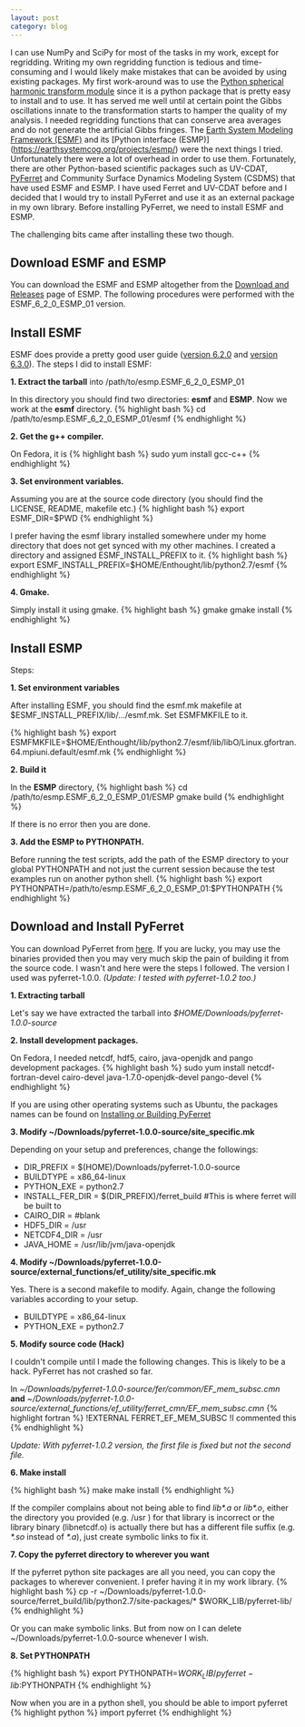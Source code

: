 ```yaml
---
layout: post
category: blog
---
```


I can use NumPy and SciPy for most of the tasks in my work, except for regridding.  Writing my own regridding function is tedious and time-consuming and I would likely make mistakes that can be avoided by using existing packages.  My first work-around was to use the [Python spherical harmonic transform module](https://code.google.com/p/pyspharm/) since it is a python package that is pretty easy to install and to use.  It has served me well until at certain point the Gibbs oscillations innate to the transformation starts to hamper the quality of my analysis. <!--start-excerpt-->
 I needed regridding functions that can conserve area averages and do not generate the artificial Gibbs fringes.  The [Earth System Modeling Framework (ESMF)](http://www.earthsystemmodeling.org/) and its [Python interface (ESMP)] (https://earthsystemcog.org/projects/esmp/) were the next things I tried.  Unfortunately there were a lot of overhead in order to use them.  Fortunately, there are other Python-based scientific packages such as UV-CDAT, [PyFerret](http://ferret.pmel.noaa.gov/Ferret/documentation/pyferret) and Community Surface Dynamics Modeling System (CSDMS) that have used ESMF and ESMP.  I have used Ferret and UV-CDAT before and I decided that I would try to install PyFerret and use it as an external package in my own library.  Before installing PyFerret, we need to install ESMF and ESMP.
<!--end-excerpt-->  The challenging bits came after installing these two though.

Download ESMF and ESMP
-------------------------------
You can download the ESMF and ESMP altogether from the [Download and Releases](https://earthsystemcog.org/projects/esmp/releases) page of ESMP.  The following procedures were performed with the ESMF_6_2_0_ESMP_01 version.

Install ESMF
-------------------------------
ESMF does provide a pretty good user guide ([version 6.2.0](http://www.earthsystemmodeling.org/esmf_releases/non_public/ESMF_6_2_0/ESMF_usrdoc/) and [version 6.3.0](http://www.earthsystemmodeling.org/esmf_releases/public/ESMF_6_3_0r/ESMF_usrdoc/)).  The steps I did to install ESMF:

**1. Extract the tarball** into /path/to/esmp.ESMF_6_2_0_ESMP_01

In this directory you should find two directories: **esmf** and **ESMP**.  Now we work at the **esmf** directory.
{% highlight bash %}
cd /path/to/esmp.ESMF_6_2_0_ESMP_01/esmf
{% endhighlight %}

**2. Get the g++ compiler.**

On Fedora, it is
{% highlight bash %}
sudo yum install gcc-c++
{% endhighlight %}

**3. Set environment variables.**

Assuming you are at the source code directory (you should find the LICENSE, README, makefile etc.)
{% highlight bash %}
export ESMF_DIR=$PWD
{% endhighlight %}

I prefer having the esmf library installed somewhere under my home directory that does not get synced with my other machines.  I created a directory and assigned ESMF_INSTALL_PREFIX to it.
{% highlight bash %}
export ESMF_INSTALL_PREFIX=$HOME/Enthought/lib/python2.7/esmf
{% endhighlight %}

**4. Gmake.**

Simply install it using gmake.
{% highlight bash %}
gmake
gmake install
{% endhighlight %}


Install ESMP
---
Steps:

**1. Set environment variables**

After installing ESMF, you should find the esmf.mk makefile at $ESMF_INSTALL_PREFIX/lib/.../esmf.mk.  Set ESMFMKFILE to it.

{% highlight bash %}
export ESMFMKFILE=$HOME/Enthought/lib/python2.7/esmf/lib/libO/Linux.gfortran.64.mpiuni.default/esmf.mk
{% endhighlight %}

**2. Build it**

In the **ESMP** directory,
{% highlight bash %}
cd /path/to/esmp.ESMF_6_2_0_ESMP_01/ESMP
gmake build
{% endhighlight %}

If there is no error then you are done.

**3. Add the ESMP to PYTHONPATH.**

Before running the test scripts, add the path of the ESMP directory to your global PYTHONPATH and not just the current session because the test examples run on another python shell.
{% highlight bash %}
export PYTHONPATH=/path/to/esmp.ESMF_6_2_0_ESMP_01:$PYTHONPATH
{% endhighlight %}


Download and Install PyFerret
---
You can download PyFerret from [here](http://ferret.pmel.noaa.gov/Ferret/downloads/pyferret/).  If you are lucky, you may use the binaries provided then you may very much skip the pain of building it from the source code.  I wasn't and here were the steps I followed.  The version I used was pyferret-1.0.0.  *(Update: I tested with pyferret-1.0.2 too.)*

**1. Extracting tarball**

Let's say we have extracted the tarball into *$HOME/Downloads/pyferret-1.0.0-source*

**2. Install development packages.**

On Fedora, I needed netcdf, hdf5, cairo, java-openjdk and pango development packages.
{% highlight bash %}
sudo yum install netcdf-fortran-devel cairo-devel java-1.7.0-openjdk-devel pango-devel
{% endhighlight %}

If you are using other operating systems such as Ubuntu, the packages names can be found on [Installing or Building PyFerret](http://ferret.pmel.noaa.gov/Ferret/documentation/pyferret/build-install/)


**3. Modify ~/Downloads/pyferret-1.0.0-source/site_specific.mk**

Depending on your setup and preferences, change the followings:
- DIR_PREFIX 	    = $(HOME)/Downloads/pyferret-1.0.0-source
- BUILDTYPE	        = x86_64-linux
- PYTHON_EXE	    = python2.7
- INSTALL_FER_DIR	= $(DIR_PREFIX)/ferret_build  #This is where ferret will be built to
- CAIRO_DIR	        =                             #blank
- HDF5_DIR	        = /usr
- NETCDF4_DIR	    = /usr
- JAVA_HOME	        = /usr/lib/jvm/java-openjdk


**4. Modify ~/Downloads/pyferret-1.0.0-source/external_functions/ef_utility/site_specific.mk**

Yes.  There is a second makefile to modify.  Again, change the following variables according to your setup.

- BUILDTYPE  = x86_64-linux
- PYTHON_EXE = python2.7


**5. Modify source code (Hack)**

I couldn't compile until I made the following changes.  This is likely to be a hack.  PyFerret has not crashed so far.

In *~/Downloads/pyferret-1.0.0-source/fer/common/EF_mem_subsc.cmn* **and** *~/Downloads/pyferret-1.0.0-source/external_functions/ef_utility/ferret_cmn/EF_mem_subsc.cmn*
{% highlight fortran %}
	!EXTERNAL FERRET_EF_MEM_SUBSC                  !I commented this
{% endhighlight %}

*Update: With pyferret-1.0.2 version, the first file is fixed but not the second file.*

**6. Make install**

{% highlight bash %}
make
make install
{% endhighlight %}

If the compiler complains about not being able to find *lib\*.a* or *lib\*.o*, either the directory you provided (e.g. /usr ) for that library is incorrect or the library binary (libnetcdf.o) is actually there but has a different file suffix (e.g. *\*.so* instead of *\*.a*), just create symbolic links to fix it.


**7. Copy the pyferret directory to wherever you want**

If the pyferret python site packages are all you need, you can copy the packages to wherever convenient.  I prefer having it in my work library.
{% highlight bash %}
cp -r ~/Downloads/pyferret-1.0.0-source/ferret_build/lib/python2.7/site-packages/* $WORK_LIB/pyferret-lib/
{% endhighlight %}

Or you can make symbolic links.  But from now on I can delete ~/Downloads/pyferret-1.0.0-source whenever I wish.

**8. Set PYTHONPATH**

{% highlight bash %}
export PYTHONPATH=$WORK_LIB/pyferret-lib:$PYTHONPATH
{% endhighlight %}

Now when you are in a python shell, you should be able to import pyferret
{% highlight python %}
import pyferret
{% endhighlight %}
